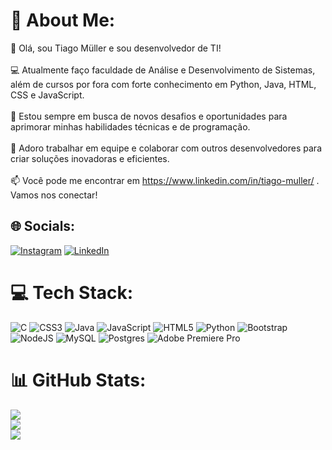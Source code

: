 # 💫 About Me:
👋 Olá, sou Tiago Müller e sou desenvolvedor de TI!<br><br>💻 Atualmente faço faculdade de Análise e Desenvolvimento de Sistemas, além de cursos por fora com forte conhecimento em Python, Java, HTML, CSS e JavaScript.<br><br>🌱 Estou sempre em busca de novos desafios e oportunidades para aprimorar minhas habilidades técnicas e de programação.<br><br>🤝 Adoro trabalhar em equipe e colaborar com outros desenvolvedores para criar soluções inovadoras e eficientes.<br><br>📫 Você pode me encontrar em https://www.linkedin.com/in/tiago-muller/ . Vamos nos conectar!


## 🌐 Socials:
[![Instagram](https://img.shields.io/badge/Instagram-%23E4405F.svg?logo=Instagram&logoColor=white)](https://instagram.com/https://www.instagram.com/tiagomullerr_/) [![LinkedIn](https://img.shields.io/badge/LinkedIn-%230077B5.svg?logo=linkedin&logoColor=white)](https://linkedin.com/in/https://www.linkedin.com/in/tiago-muller/) 

# 💻 Tech Stack:
![C](https://img.shields.io/badge/c-%2300599C.svg?style=for-the-badge&logo=c&logoColor=white) ![CSS3](https://img.shields.io/badge/css3-%231572B6.svg?style=for-the-badge&logo=css3&logoColor=white) ![Java](https://img.shields.io/badge/java-%23ED8B00.svg?style=for-the-badge&logo=java&logoColor=white) ![JavaScript](https://img.shields.io/badge/javascript-%23323330.svg?style=for-the-badge&logo=javascript&logoColor=%23F7DF1E) ![HTML5](https://img.shields.io/badge/html5-%23E34F26.svg?style=for-the-badge&logo=html5&logoColor=white) ![Python](https://img.shields.io/badge/python-3670A0?style=for-the-badge&logo=python&logoColor=ffdd54) ![Bootstrap](https://img.shields.io/badge/bootstrap-%23563D7C.svg?style=for-the-badge&logo=bootstrap&logoColor=white) ![NodeJS](https://img.shields.io/badge/node.js-6DA55F?style=for-the-badge&logo=node.js&logoColor=white) ![MySQL](https://img.shields.io/badge/mysql-%2300f.svg?style=for-the-badge&logo=mysql&logoColor=white) ![Postgres](https://img.shields.io/badge/postgres-%23316192.svg?style=for-the-badge&logo=postgresql&logoColor=white) ![Adobe Premiere Pro](https://img.shields.io/badge/Adobe%20Premiere%20Pro-9999FF.svg?style=for-the-badge&logo=Adobe%20Premiere%20Pro&logoColor=white)
# 📊 GitHub Stats:
![](https://github-readme-stats.vercel.app/api?username=TiagoMuller&theme=tokyonight&hide_border=false&include_all_commits=true&count_private=false)<br/>
![](https://github-readme-streak-stats.herokuapp.com/?user=TiagoMuller&theme=tokyonight&hide_border=false)<br/>
![](https://github-readme-stats.vercel.app/api/top-langs/?username=TiagoMuller&theme=tokyonight&hide_border=false&include_all_commits=true&count_private=false&layout=compact)

<!-- Proudly created with GPRM ( https://gprm.itsvg.in ) -->
